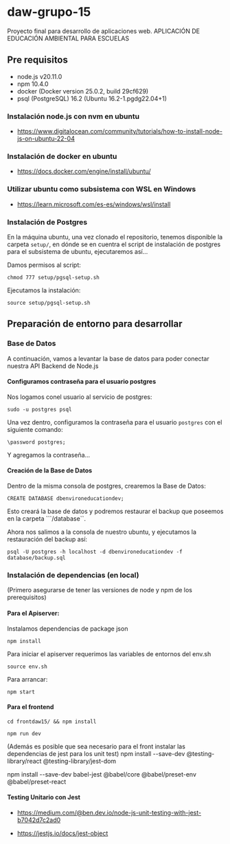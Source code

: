 # daw-grupo-15

Proyecto final para desarrollo de aplicaciones web. APLICACIÓN DE EDUCACIÓN AMBIENTAL PARA ESCUELAS

## Pre requisitos

- node.js v20.11.0
- npm 10.4.0
- docker (Docker version 25.0.2, build 29cf629)
- psql (PostgreSQL) 16.2 (Ubuntu 16.2-1.pgdg22.04+1)

### Instalación node.js con nvm en ubuntu

- https://www.digitalocean.com/community/tutorials/how-to-install-node-js-on-ubuntu-22-04

### Instalación de docker en ubuntu

- https://docs.docker.com/engine/install/ubuntu/

### Utilizar ubuntu como subsistema con WSL en Windows

- https://learn.microsoft.com/es-es/windows/wsl/install

### Instalación de Postgres

En la máquina ubuntu, una vez clonado el repositorio, tenemos disponible la carpeta ```setup/```, en dónde se en cuentra el script de instalación de postgres para el subsistema de ubuntu, ejecutaremos así...

Damos permisos al script:
```shell
chmod 777 setup/pgsql-setup.sh
```

Ejecutamos la instalación:
```shell
source setup/pgsql-setup.sh
```

## Preparación de entorno para desarrollar

### Base de Datos

A continuación, vamos a levantar la base de datos para poder conectar nuestra API Backend de Node.js

#### Configuramos contraseña para el usuario postgres

Nos logamos conel usuario al servicio de postgres:
```shell
sudo -u postgres psql
```

Una vez dentro, configuramos la contraseña para el usuario ```postgres``` con el siguiente comando:
```shell
\password postgres;
```
Y agregamos la contraseña...

#### Creación de la Base de Datos

Dentro de la misma consola de postgres, crearemos la Base de Datos:
```shell
CREATE DATABASE dbenvironeducationdev;
```

Esto creará la base de datos y podremos restaurar el backup que poseemos en la carpeta ```/database``.

Ahora nos salimos a la consola de nuestro ubuntu, y ejecutamos la restauración del backup así:
```shell
psql -U postgres -h localhost -d dbenvironeducationdev -f database/backup.sql

```

### Instalación de dependencias (en local)

(Primero asegurarse de tener las versiones de node y npm de los prerequisitos)

#### Para el Apiserver:
Instalamos dependencias de package json
```shell
npm install
```

Para iniciar el apiserver requerimos las variables de entornos del env.sh
```shell
source env.sh
```

Para arrancar:
```shell
npm start
```

#### Para el frontend
```shell
cd frontdaw15/ && npm install
```

```shell
npm run dev
```

(Además es posible que sea necesario para el front instalar las dependencias de jest para los unit test)
npm install --save-dev @testing-library/react @testing-library/jest-dom

npm install --save-dev babel-jest @babel/core @babel/preset-env @babel/preset-react

#### Testing Unitario con Jest
- https://medium.com/@ben.dev.io/node-js-unit-testing-with-jest-b7042d7c2ad0

- https://jestjs.io/docs/jest-object
